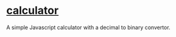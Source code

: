 
# [calculator](https://sakshamt29.github.io/calculator/)
A simple Javascript calculator with a decimal to binary convertor.
